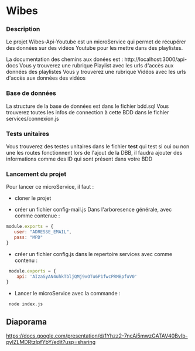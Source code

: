 # Wibes

### Description
Le projet Wibes-Api-Youtube est un microService qui permet de récupérer des données sur des vidéos Youtube pour les mettre dans des playlistes.

La documentation des chemins aux donées est : http://localhost:3000/api-docs
Vous y trouverez une rubrique Playlist avec les urls d'accès aux données des playlistes
Vous y trouverez une rubrique Vidéos avec les urls d'accès aux données des vidéos

### Base de données
La structure de la base de données est dans le fichier bdd.sql
Vous trouverez toutes les infos de connection à cette BDD dans le fichier services/connexion.js

### Tests unitaires
Vous trouverez des testes unitaires dans le fichier __test__ qui test si oui ou non une les routes fonctionnent 
lors de l'ajout de la DBB, il faudra ajouter des informations comme des ID qui sont présent dans votre BDD 

### Lancement du projet
Pour lancer ce microService, il faut : 

  - cloner le projet
  
  - créer un fichier config-mail.js 
 Dans l'arboresence générale, avec comme contenue : 
 ```javascript
module.exports = {
    user: "ADRESSE_EMAIL",
    pass: "MPD"
} 
```
  - créer un fichier config.js dans le repertoire services avec comme contenu : 
```javascript
 module.exports = {
    api: 'AIzaSyAN4uhkTbljQMj9xOTu6P1fwcPRMBpfuV0'
}
```   

  - Lancer le microService avec la commande :
```
 node index.js
```   

## Diaporama 
https://docs.google.com/presentation/d/1Yhzz2-7ncAi5mwzGATAV40BvIb-pyIZLMDRtzlpfYbY/edit?usp=sharing